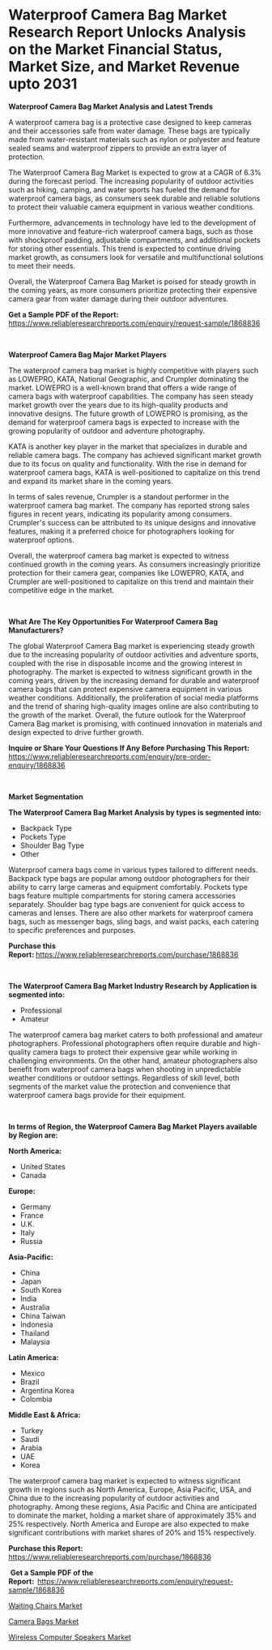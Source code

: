 <p><h1>Waterproof Camera Bag Market Research Report Unlocks Analysis on the Market Financial Status, Market Size, and Market Revenue upto 2031</h1></p><p><strong>Waterproof Camera Bag Market Analysis and Latest Trends</strong></p>
<p><p>A waterproof camera bag is a protective case designed to keep cameras and their accessories safe from water damage. These bags are typically made from water-resistant materials such as nylon or polyester and feature sealed seams and waterproof zippers to provide an extra layer of protection.</p><p>The Waterproof Camera Bag Market is expected to grow at a CAGR of 6.3% during the forecast period. The increasing popularity of outdoor activities such as hiking, camping, and water sports has fueled the demand for waterproof camera bags, as consumers seek durable and reliable solutions to protect their valuable camera equipment in various weather conditions.</p><p>Furthermore, advancements in technology have led to the development of more innovative and feature-rich waterproof camera bags, such as those with shockproof padding, adjustable compartments, and additional pockets for storing other essentials. This trend is expected to continue driving market growth, as consumers look for versatile and multifunctional solutions to meet their needs.</p><p>Overall, the Waterproof Camera Bag Market is poised for steady growth in the coming years, as more consumers prioritize protecting their expensive camera gear from water damage during their outdoor adventures.</p></p>
<p><strong>Get a Sample PDF of the Report:&nbsp;</strong> <a href="https://www.reliableresearchreports.com/enquiry/request-sample/1868836">https://www.reliableresearchreports.com/enquiry/request-sample/1868836</a></p>
<p>&nbsp;</p>
<p><strong>Waterproof Camera Bag Major Market Players</strong></p>
<p><p>The waterproof camera bag market is highly competitive with players such as LOWEPRO, KATA, National Geographic, and Crumpler dominating the market. LOWEPRO is a well-known brand that offers a wide range of camera bags with waterproof capabilities. The company has seen steady market growth over the years due to its high-quality products and innovative designs. The future growth of LOWEPRO is promising, as the demand for waterproof camera bags is expected to increase with the growing popularity of outdoor and adventure photography.</p><p>KATA is another key player in the market that specializes in durable and reliable camera bags. The company has achieved significant market growth due to its focus on quality and functionality. With the rise in demand for waterproof camera bags, KATA is well-positioned to capitalize on this trend and expand its market share in the coming years.</p><p>In terms of sales revenue, Crumpler is a standout performer in the waterproof camera bag market. The company has reported strong sales figures in recent years, indicating its popularity among consumers. Crumpler's success can be attributed to its unique designs and innovative features, making it a preferred choice for photographers looking for waterproof options.</p><p>Overall, the waterproof camera bag market is expected to witness continued growth in the coming years. As consumers increasingly prioritize protection for their camera gear, companies like LOWEPRO, KATA, and Crumpler are well-positioned to capitalize on this trend and maintain their competitive edge in the market.</p></p>
<p>&nbsp;</p>
<p><strong>What Are The Key Opportunities For Waterproof Camera Bag Manufacturers?</strong></p>
<p><p>The global Waterproof Camera Bag market is experiencing steady growth due to the increasing popularity of outdoor activities and adventure sports, coupled with the rise in disposable income and the growing interest in photography. The market is expected to witness significant growth in the coming years, driven by the increasing demand for durable and waterproof camera bags that can protect expensive camera equipment in various weather conditions. Additionally, the proliferation of social media platforms and the trend of sharing high-quality images online are also contributing to the growth of the market. Overall, the future outlook for the Waterproof Camera Bag market is promising, with continued innovation in materials and design expected to drive further growth.</p></p>
<p><strong>Inquire or Share Your Questions If Any Before Purchasing This Report:</strong> <a href="https://www.reliableresearchreports.com/enquiry/pre-order-enquiry/1868836">https://www.reliableresearchreports.com/enquiry/pre-order-enquiry/1868836</a></p>
<p>&nbsp;</p>
<p><strong>Market Segmentation</strong></p>
<p><strong>The Waterproof Camera Bag Market Analysis by types is segmented into:</strong></p>
<p><ul><li>Backpack Type</li><li>Pockets Type</li><li>Shoulder Bag Type</li><li>Other</li></ul></p>
<p><p>Waterproof camera bags come in various types tailored to different needs. Backpack type bags are popular among outdoor photographers for their ability to carry large cameras and equipment comfortably. Pockets type bags feature multiple compartments for storing camera accessories separately. Shoulder bag type bags are convenient for quick access to cameras and lenses. There are also other markets for waterproof camera bags, such as messenger bags, sling bags, and waist packs, each catering to specific preferences and purposes.</p></p>
<p><strong>Purchase this Report:&nbsp;</strong><a href="https://www.reliableresearchreports.com/purchase/1868836">https://www.reliableresearchreports.com/purchase/1868836</a></p>
<p>&nbsp;</p>
<p><strong>The Waterproof Camera Bag Market Industry Research by Application is segmented into:</strong></p>
<p><ul><li>Professional</li><li>Amateur</li></ul></p>
<p><p>The waterproof camera bag market caters to both professional and amateur photographers. Professional photographers often require durable and high-quality camera bags to protect their expensive gear while working in challenging environments. On the other hand, amateur photographers also benefit from waterproof camera bags when shooting in unpredictable weather conditions or outdoor settings. Regardless of skill level, both segments of the market value the protection and convenience that waterproof camera bags provide for their equipment.</p></p>
<p>&nbsp;</p>
<p><strong>In terms of Region, the Waterproof Camera Bag Market Players available by Region are:</strong></p>
<p>
    <p> <strong> North America: </strong>
        <ul>
            <li>United States</li>
            <li>Canada</li>
        </ul>
        </p> 
    <p> <strong> Europe: </strong>
        <ul>
            <li>Germany</li>
            <li>France</li>
            <li>U.K.</li>
            <li>Italy</li>
            <li>Russia</li>
        </ul>
        </p> 
    <p> <strong> Asia-Pacific: </strong>
        <ul>
            <li>China</li>
            <li>Japan</li>
            <li>South Korea</li>
            <li>India</li>
            <li>Australia</li>
            <li>China Taiwan</li>
            <li>Indonesia</li>
            <li>Thailand</li>
            <li>Malaysia</li>
        </ul>
        </p> 
    <p> <strong> Latin America: </strong>
        <ul>
            <li>Mexico</li>
            <li>Brazil</li>
            <li>Argentina Korea</li>
            <li>Colombia</li>
        </ul>
        </p> 
    <p> <strong> Middle East & Africa: </strong>
        <ul>
            <li>Turkey</li>
            <li>Saudi</li>
            <li>Arabia</li>
            <li>UAE</li>
            <li>Korea</li>
        </ul>
    </p>
    </p>
<p><p>The waterproof camera bag market is expected to witness significant growth in regions such as North America, Europe, Asia Pacific, USA, and China due to the increasing popularity of outdoor activities and photography. Among these regions, Asia Pacific and China are anticipated to dominate the market, holding a market share of approximately 35% and 25% respectively. North America and Europe are also expected to make significant contributions with market shares of 20% and 15% respectively.</p></p>
<p><strong>Purchase this Report: </strong><a href="https://www.reliableresearchreports.com/purchase/1868836">https://www.reliableresearchreports.com/purchase/1868836</a></p>
<p>&nbsp;<strong>Get a Sample PDF of the Report:&nbsp;&nbsp;</strong><a href="https://www.reliableresearchreports.com/enquiry/request-sample/1868836">https://www.reliableresearchreports.com/enquiry/request-sample/1868836</a></p>
<p><strong></strong></p>
<p><p><a href="https://github.com/lubmix/Market-Research-Report-List-1/blob/main/waiting-chairs-market.md">Waiting Chairs Market</a></p><p><a href="https://github.com/Hazelklievgspy6vdcsmu106w/Market-Research-Report-List-1/blob/main/camera-bags-market.md">Camera Bags Market</a></p><p><a href="https://github.com/joannagoyvaerts/Market-Research-Report-List-1/blob/main/wireless-computer-speakers-market.md">Wireless Computer Speakers Market</a></p></p>